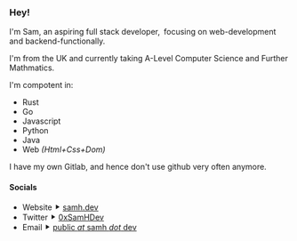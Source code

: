 ### Hey!

I'm Sam, an aspiring full stack developer, focusing on web-development and backend-functionally.

I'm from the UK and currently taking A-Level Computer Science and Further Mathmatics.

I'm compotent in:
- Rust
- Go
- Javascript
- Python
- Java
- Web *(Html+Css+Dom)*

I have my own Gitlab, and hence don't use github very often anymore.

#### Socials
- Website ⯈ [samh.dev](https://samh.dev)
- Twitter ⯈ [0xSamHDev](https://twitter.com/0xSamHDev)
- Email ⯈ [public *at* samh *dot* dev](mailto:public@samh.dev)
